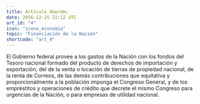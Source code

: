 ```yaml
---
title: Artículo 4&ordm;
date: 2016-12-25 22:12 UTC
art_id: "4"
icon: "icono_economia"
topic: "Financiación de la Nación"
shortcode: "art_4"
---
```


El Gobierno federal provee a los gastos de la Nación con los fondos del Tesoro nacional formado del producto de derechos de importación y exportación, del de la venta o locación de tierras de propiedad nacional, de la renta de Correos, de las demás contribuciones que equitativa y proporcionalmente a la población imponga el Congreso General, y de los empréstitos y operaciones de crédito que decrete el mismo Congreso para urgencias de la Nación, o para empresas de utilidad nacional.
